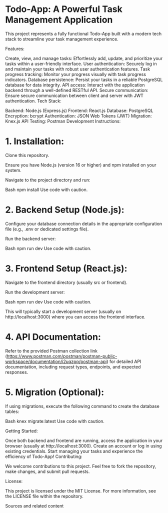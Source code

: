 # Todo-App: A Powerful Task Management Application
This project represents a fully functional Todo-App built with a modern tech stack to streamline your task management experience.

Features:

Create, view, and manage tasks: Effortlessly add, update, and prioritize your tasks within a user-friendly interface.
User authentication: Securely log in and maintain your tasks with robust user authentication features.
Task progress tracking: Monitor your progress visually with task progress indicators.
Database persistence: Persist your tasks in a reliable PostgreSQL database for data integrity.
API access: Interact with the application backend through a well-defined RESTful API.
Secure communication: Ensure secure communication between client and server with JWT authentication.
Tech Stack:

Backend: Node.js (Express.js)
Frontend: React.js
Database: PostgreSQL
Encryption: bcrypt
Authentication: JSON Web Tokens (JWT)
Migration: Knex.js
API Testing: Postman
Development Instructions:

# 1. Installation:

Clone this repository.

Ensure you have Node.js (version 16 or higher) and npm installed on your system.

Navigate to the project directory and run:

Bash
npm install
Use code with caution.

# 2. Backend Setup (Node.js):

Configure your database connection details in the appropriate configuration file (e.g., .env or dedicated settings file).

Run the backend server:

Bash
npm run dev
Use code with caution.

# 3. Frontend Setup (React.js):

Navigate to the frontend directory (usually src or frontend).

Run the development server:

Bash
npm run dev
Use code with caution.

This will typically start a development server (usually on http://localhost:3000) where you can access the frontend interface.

# 4. API Documentation:

Refer to the provided Postman collection link (https://www.postman.com/postman/postman-public-workspace/documentation/i2uqzpp/postman-api) for detailed API documentation, including request types, endpoints, and expected responses.

# 5. Migration (Optional):

If using migrations, execute the following command to create the database tables:

Bash
knex migrate:latest
Use code with caution.

Getting Started:

Once both backend and frontend are running, access the application in your browser (usually at http://localhost:3000).
Create an account or log in using existing credentials.
Start managing your tasks and experience the efficiency of Todo-App!
Contributing:

We welcome contributions to this project. Feel free to fork the repository, make changes, and submit pull requests.

License:

This project is licensed under the MIT License.  For more information, see the LICENSE file within the repository.   


Sources and related content
